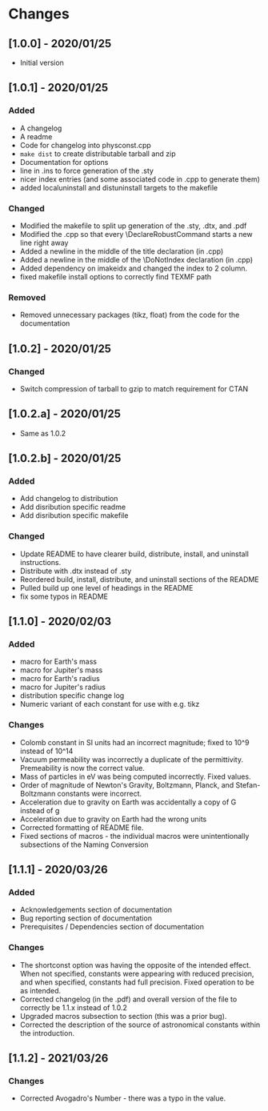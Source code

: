 # Changes
## [1.0.0] - 2020/01/25
- Initial version
## [1.0.1] - 2020/01/25
### Added
- A changelog
- A readme
- Code for changelog into physconst.cpp
- `make dist` to create distributable tarball and zip
- Documentation for options
- line in .ins to force generation of the .sty
- nicer index entries (and some associated code in .cpp to generate them)
- added localuninstall and distuninstall targets to the makefile
### Changed
- Modified the makefile to split up generation of the .sty, .dtx, and .pdf
- Modified the .cpp so that every \DeclareRobustCommand starts a new line right 
away
- Added a newline in the middle of the title declaration (in .cpp)
- Added a newline in the middle of the \DoNotIndex declaration (in .cpp)
- Added dependency on imakeidx and changed the index to 2 column.
- fixed makefile install options to correctly find TEXMF path
### Removed
- Removed unnecessary packages (tikz, float) from the code for the documentation
## [1.0.2] - 2020/01/25
### Changed
- Switch compression of tarball to gzip to match requirement for CTAN
## [1.0.2.a] - 2020/01/25
- Same as 1.0.2
## [1.0.2.b] - 2020/01/25
### Added
- Add changelog to distribution
- Add disribution specific readme
- Add disribution specific makefile
### Changed
- Update README to have clearer build, distribute, install, and uninstall 
instructions.
- Distribute with .dtx instead of .sty
- Reordered build, install, distribute, and uninstall sections of the README
- Pulled build up one level of headings in the README
- fix some typos in README
## [1.1.0] - 2020/02/03
### Added
- macro for Earth's mass
- macro for Jupiter's mass
- macro for Earth's radius
- macro for Jupiter's radius
- distribution specific change log
- Numeric variant of each constant for use with e.g. tikz
### Changes
- Colomb constant in SI units had an incorrect magnitude; fixed to 10^9 instead 
of 10^14
- Vacuum permeability was incorrectly a duplicate of the permittivity.
Premeability is now the correct value.
- Mass of particles in eV was being computed incorrectly. Fixed values.
- Order of magnitude of Newton's Gravity, Boltzmann, Planck, and 
Stefan-Boltzmann constants were incorrect.
- Acceleration due to gravity on Earth was accidentally a copy of G instead of g
- Acceleration due to gravity on Earth had the wrong units
- Corrected formatting of README file.
- Fixed sections of macros - the individual macros were unintentionally
subsections of the Naming Conversion
## [1.1.1] - 2020/03/26
### Added
- Acknowledgements section of documentation
- Bug reporting section of documentation
- Prerequisites / Dependencies section of documentation
### Changes
- The shortconst option was having the opposite of the intended effect. When
not specified, constants were appearing with reduced precision, and when 
specified, constants had full precision. Fixed operation to be as intended.
- Corrected changelog (in the .pdf) and overall version of the file to 
correctly be 1.1.x instead of 1.0.2
- Upgraded macros subsection to section (this was a prior bug).
- Corrected the description of the source of astronomical constants within the
introduction.
## [1.1.2] - 2021/03/26
### Changes
- Corrected Avogadro's Number - there was a typo in the value.

